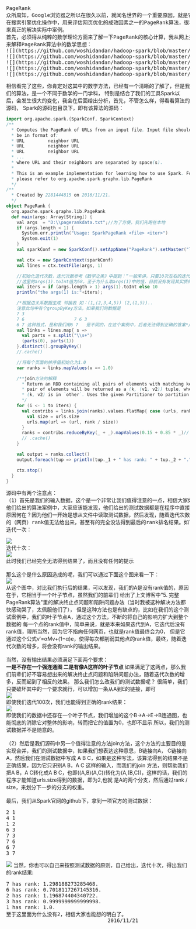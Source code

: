    <pre>PageRank
众所周知，Google浏览器之所以在很久以前，就闻名世界的一个重要原因，就是它的用来体现网页的相关性和重要性，
在搜索引擎优化操作中，用来评估网页优化的成效因素之一的PageRank算法，很早就已经了解过该算法，现在结合Spark，
来真正的解决实际中案例。
首先，必须得从纯粹的数学理论方面来了解一下PageRank的核心计算，我从网上找了一篇前辈们写的很好的博客（[原博客链接](http://blog.csdn.net/ZCF1002797280/article/details/50254069) ），
来解释PageRank算法中的数学思想：
![](https://github.com/woshidandan/hadoop-spark/blob/master/picture/pagerank2.png)
![](https://github.com/woshidandan/hadoop-spark/blob/master/picture/pagerank3.png)
![](https://github.com/woshidandan/hadoop-spark/blob/master/picture/pagerank4.png)
![](https://github.com/woshidandan/hadoop-spark/blob/master/picture/pagerank5.png)
![](https://github.com/woshidandan/hadoop-spark/blob/master/picture/pagerank6.png)
</pre>
相信看完了这些，你肯定对这其中的数学方法，已经有一个清晰的了解了，但是我们的算法，是一个不同于数学的一门学科，
特别是结合了我们的工具Spark以后，会发生很大的变化，我会在后面给出分析，首先，不管怎么样，得看看算法的源码，
Spark的源码包目录下，即有该算法的源码：
```scala
import org.apache.spark.{SparkConf, SparkContext}
/**
  * Computes the PageRank of URLs from an input file. Input file should
  * be in format of:
  * URL         neighbor URL
  * URL         neighbor URL
  * URL         neighbor URL
  * ...
  * where URL and their neighbors are separated by space(s).
  *
  * This is an example implementation for learning how to use Spark. For more conventional use,
  * please refer to org.apache.spark.graphx.lib.PageRank
  */
/**
  * Created by 2281444815 on 2016/11/21.
  */
object PageRank {
  org.apache.spark.graphx.lib.PageRank
  def main(args: Array[String]) {
    val args  = "D:\\pagerankdata.txt";//为了方便，我们先跑在本地
    if (args.length < 1) {
      System.err.println("Usage: SparkPageRank <file> <iter>")
      System.exit(1)
    }
    val sparkConf = new SparkConf().setAppName("PageRank").setMaster("local");

    val ctx = new SparkContext(sparkConf)
    val lines = ctx.textFile(args, 1)

    //初始化迭代次数，迭代次数参考《数学之美》中提到：“一般来讲，只要10次左右的迭代基本上就收敛了”
    //这里的args(1).toInt值为58，至于为什么取args(1)中的值，目前没有发现其实质的意义。
    val iters = if (args.length > 1) args(1).toInt else 10
    println("the args(1) is:"+iters);

    /*根据边关系数据生成 邻接表 如：(1,(2,3,4,5)) (2,(1,5))..
    注意此句中有个groupByKey方法，如果我们的数据是
    7 3
    7 6                   7 6 3
    6 7 这种格式，是和我们用6 7   是不同的，在这个案例中，后者无法得到正确的答案*/
    val links = lines.map{ s =>
      val parts = s.split("\\s+")
      (parts(0), parts(1))
    }.distinct().groupByKey()
    //.cache()

    //将每个页面的排序值初始化为1.0
    var ranks = links.mapValues(v => 1.0)

    /**join方法的解释
      * Return an RDD containing all pairs of elements with matching keys in `this` and `other`. Each
      * pair of elements will be returned as a (k, (v1, v2)) tuple, where (k, v1) is in `this` and
      * (k, v2) is in `other`. Uses the given Partitioner to partition the output RDD.
      */
    for (i <- 1 to iters) {
      val contribs = links.join(ranks).values.flatMap{ case (urls, rank) =>
        val size = urls.size
        urls.map(url => (url, rank / size))
      }
      ranks = contribs.reduceByKey(_ + _).mapValues(0.15 + 0.85 * _)//
      // .cache()
    }

    val output = ranks.collect()
    output.foreach(tup => println(tup._1 + " has rank: " + tup._2 + "."))

    ctx.stop()
  }
}
```
<pre>
源码中有两个注意点：
（1）首先是我们的输入数据，这个是一个非常让我们值得注意的一点，相信大家如果去看网上那些杂七杂八的博客，
他们给出的算法案例中，大家应该能发现，他们给出的测试数据都是在程序中直接跳过groupByKey这个方法所在的程序段，
原因何在？因为他们一开始是想从文件中读取测试数据，然后发现，随着迭代次数的增加，怎么出现越来越多的数据
的（网页）rank值无法给出来，甚至有的完全没法得到最后的rank排名结果。如下图中所示：
迭代一次：</pre>
![](https://github.com/woshidandan/hadoop-spark/blob/master/picture/pagerank7.png)</br>
迭代十次：</br>
![](https://github.com/woshidandan/hadoop-spark/blob/master/picture/pagerank9.png)</br>
此时我们已经完全无法得到结果了，而且没有任何的提示</br>
</br>
那么这个是什么原因造成的呢，我们可以通过下面这个图来看一下：</br>
![](https://github.com/woshidandan/hadoop-spark/blob/master/picture/pagerank8.png)</br>
从这个图中，对比我们执行后的结果，可以发现，我们的A是没有rank值的，原因在于，它相当于一个叶子节点，虽然我们的前辈们
给出了上文博客中"5. 完整PageRank算法"里的解决终止点问题和陷阱问题办法（当时我被这种解决方法都快感动哭了，太佩服他们了），
但是这种方法也是有缺点的，比如在我们的这个测试案例中，我们的叶子节点A，通过这个方法，不断的将自己的影响力扩大到整个数据的
每一个点的rank值中，简单来说，就是本来如果迭代到A，它迭代后没有rank值，理所当然，因为它不指向任何网页，也就是rank值最终会为0，
但是它通过这个公式v′=αMv+(1−α)e，使得每次都削弱其他点的rank值，最终，随着迭代次数的增多，将会没有rank的输出结果。</br>
</br>
当然，没有输出结果必须满足下面两个要求：</br>
<strong>一是不存在一个强连通图
二是有像A这样的叶子节点 </strong>
如果满足了这两点，那么我们前辈们好不容易想出来的解决终止点问题和陷阱问题办法，随着迭代次数的增多，反而起到了相反的效果。
那么我们怎么改我们的测试数据呢？
很简单，我们只要破坏其中的一个要求就行，可以增加一条从A到E的链接，即可</br>
![](https://github.com/woshidandan/hadoop-spark/blob/master/picture/pagerank10.png) </br>
即使我们迭代100次，我们也能得到正确的rank结果：</br>
![](https://github.com/woshidandan/hadoop-spark/blob/master/picture/pagerank11.png) </br>
即使我们的数据中还存在一个叶子节点，我们增加的这个B->A->E->B连通图，也能彻底的消除它对整体的影响，转而把它的值置为0，也即不显示
所以，我们的测试数据并不是随意的。</br>
</br>
（2）然后是我们源码中另一个值得注意的方法join方法，这个方法的主要目的是实现合并，我们的测试数据中，如果我们想表达这种意思，B链接向A，
C链接向A，然后我们在测试数据中写成 A B C，如果是这种写法，该算法得到的结果不是正确结果，因为它只识别A B，A C 这样的输入，而我们的join
方法，则帮助我们把A B，A C转化成A B C，也即((A,B)(A,C))转化为(A,(B,C))，这样的话，我们的程序才能知道urls.size得到的数据，即为2,也就
是A的两个分支，然后通过rank / size，来划分下一步的分支的权重。</br>
</br>
最后，我们从Spark官网的github下，拿到一项官方的测试数据：
<pre>
2 1
4 1
1 2
6 3
7 3
7 6
6 7
3 7
</pre>

![](https://github.com/woshidandan/hadoop-spark/blob/master/picture/pagerank1.png) 
当然，你也可以自己来按照测试数据的原则，自己给出，迭代十次，得出我们的rank结果:
<pre>
7 has rank: 1.298188273285468.
6 has rank: 0.7018117267145316.
2 has rank: 1.196874404340722.
3 has rank: 0.9999999999999998.
1 has rank: 1.0.
至于这里面为什么没有2，相信大家也能想的明白了。
                                 2016/11/21
                                 </pre>
   
                          








